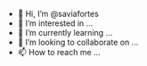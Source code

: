 - 👋 Hi, I’m @saviafortes
- 👀 I’m interested in ...
- 🌱 I’m currently learning ...
- 💞️ I’m looking to collaborate on ...
- 📫 How to reach me ...

<!---
saviafortes/saviafortes is a ✨ special ✨ repository because its `README.md` (this file) appears on your GitHub profile.
You can click the Preview link to take a look at your changes.
--->
